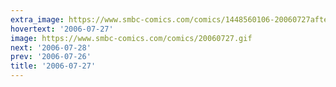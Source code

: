 ```yaml
---
extra_image: https://www.smbc-comics.com/comics/1448560106-20060727after.png
hovertext: '2006-07-27'
image: https://www.smbc-comics.com/comics/20060727.gif
next: '2006-07-28'
prev: '2006-07-26'
title: '2006-07-27'
---
```

